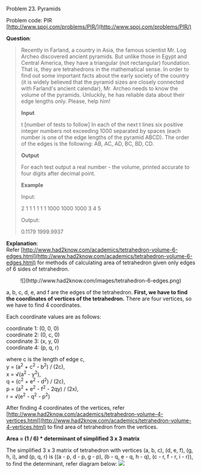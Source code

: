 Problem 23. Pyramids

Problem code: PIR<br>
[http://www.spoj.com/problems/PIR/](http://www.spoj.com/problems/PIR/)

**Question**:
> Recently in Farland, a country in Asia, the famous scientist Mr. Log Archeo discovered ancient pyramids. But unlike those in Egypt and Central America, they have a triangular (not rectangular) foundation. That is, they are tetrahedrons in the mathematical sense. In order to find out some important facts about the early society of the country (it is widely believed that the pyramid sizes are closely connected with Farland's ancient calendar), Mr. Archeo needs to know the volume of the pyramids. Unluckily, he has reliable data about their edge lengths only. Please, help him!
> 
> **Input**
> 
> t [number of tests to follow] In each of the next t lines six positive integer numbers not exceeding 1000 separated by spaces (each number is one of the edge lengths of the pyramid ABCD). The order of the edges is the following: AB, AC, AD, BC, BD, CD.
> 
> **Output**
> 
> For each test output a real number - the volume, printed accurate to four digits after decimal point.
> 
> **Example**
> 
> Input:
> 
> 
> 2
> 1 1 1 1 1 1
> 1000 1000 1000 3 4 5
> 
> Output:
> 
> 
> 0.1179
> 1999.9937

**Explanation**:<br>
Refer [http://www.had2know.com/academics/tetrahedron-volume-6-edges.html](http://www.had2know.com/academics/tetrahedron-volume-6-edges.html) for methods of calculating area of tetrahedron given only edges of 6 sides of tetrahedron.

<center>![](http://www.had2know.com/images/tetrahedron-6-edges.png)</center>

a, b, c, d, e, and f are the edges of the tetrahedron. **First, we have to find the coordinates of vertices of the tetrahedron.** There are four vertices, so we have to find 4 coordinates.

Each coordinate values are as follows:

coordinate 1: (0, 0, 0)<br>
coordinate 2: (0, c, 0)<br>
coordinate 3: (x, y, 0)<br>
coordinate 4: (p, q, r)<br>

where c is the length of edge c,<br>
y = (a<sup>2</sup> + c<sup>2</sup> - b<sup>2</sup>) / (2c), <br>
x = √(a<sup>2</sup> - y<sup>2</sup>), <br>
q = (c<sup>2</sup> + e<sup>2</sup> - d<sup>2</sup>) / (2c), <br>
p = (a<sup>2</sup> + e<sup>2</sup> - f<sup>2</sup> - 2qy) / (2x),<br>
r = √(e<sup>2</sup> - q<sup>2</sup> - p<sup>2</sup>)<br>

After finding 4 coordinates of the vertices, refer [http://www.had2know.com/academics/tetrahedron-volume-4-vertices.html](http://www.had2know.com/academics/tetrahedron-volume-4-vertices.html) to find area of tetrahedron from the vertices.

**Area = (1 / 6) * determinant of simplified 3 x 3 matrix<br>**

The simplified 3 x 3 matrix of tetrahedron with vertices (a, b, c), (d, e, f), (g, h, i), and (p, q, r) is ((a - p, d - p, g - p), (b - q, e - q, h - q), (c - r, f - r, i - r)), to find the determinant, refer diagram below:
![](http://www.allmathwords.org/equations/d/determinant3x3.png)